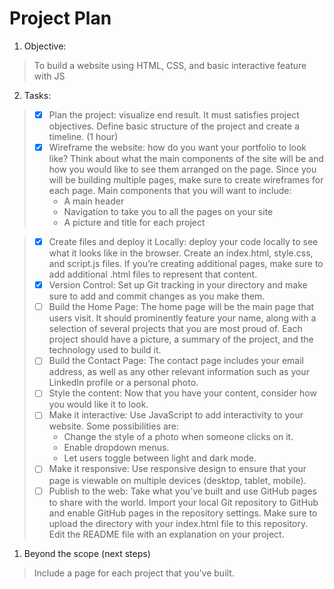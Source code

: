 # Project Plan

1. Objective: 

> To build a website using HTML, CSS, and basic interactive feature with JS

2. Tasks: 

> * [x] Plan the project: visualize end result. It must satisfies project objectives. Define basic structure of the project and create a timeline. (1 hour) 
> * [x] Wireframe the website: how do you want your portfolio to look like?
> Think about what the main components of the site will be and how you would like to see them arranged on the page. Since you will be building multiple pages, make sure to create wireframes for each page. Main components that you will want to include:
>   * A main header
>   * Navigation to take you to all the pages on your site
>   * A picture and title for each project

> * [x] Create files and deploy it Locally: deploy your code locally to see what it looks like in the browser. Create an index.html, style.css, and script.js files. If you’re creating additional pages, make sure to add additional .html files to represent that content.
> * [x] Version Control: Set up Git tracking in your directory and make sure to add and commit changes as you make them.
> * [ ] Build the Home Page: The home page will be the main page that users visit. It should prominently feature your name, along with a selection of several projects that you are most proud of. Each project should have a picture, a summary of the project, and the technology used to build it.
> * [ ] Build the Contact Page: The contact page includes your email address, as well as any other relevant information such as your LinkedIn profile or a personal photo.
> * [ ] Style the content: Now that you have your content, consider how you would like it to look. 
> * [ ] Make it interactive: Use JavaScript to add interactivity to your website. Some possibilities are:
>   * Change the style of a photo when someone clicks on it.
>   * Enable dropdown menus.
>   * Let users toggle between light and dark mode.
> * [ ] Make it responsive: Use responsive design to ensure that your page is viewable on multiple devices (desktop, tablet, mobile).
> * [ ] Publish to the web: Take what you’ve built and use GitHub pages to share with the world. Import your local Git repository to GitHub and enable GitHub pages in the repository settings. Make sure to upload the directory with your index.html file to this repository. Edit the README file with an explanation on your project.



1. Beyond the scope (next steps)

> Include a page for each project that you’ve built.
